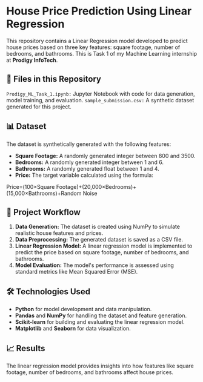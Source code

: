 # House Price Prediction Using Linear Regression
This repository contains a Linear Regression model developed to predict house prices based on three key features: square footage, number of bedrooms, and bathrooms. This is Task 1 of my Machine Learning internship at **Prodigy InfoTech**.

## 📁 Files in this Repository
`Prodigy_ML_Task_1.ipynb:` Jupyter Notebook with code for data generation, model training, and evaluation.
`sample_submission.csv:` A synthetic dataset generated for this project.

## 📊 Dataset
The dataset is synthetically generated with the following features:

- **Square Footage:** A randomly generated integer between 800 and 3500.
- **Bedrooms:** A randomly generated integer between 1 and 6.
- **Bathrooms:** A randomly generated float between 1 and 4.
- **Price:** The target variable calculated using the formula:

Price=(100×Square Footage)+(20,000×Bedrooms)+(15,000×Bathrooms)+Random Noise

## 🚀 Project Workflow
1. **Data Generation:** The dataset is created using NumPy to simulate realistic house features and prices.
2. **Data Preprocessing:** The generated dataset is saved as a CSV file.
3. **Linear Regression Model:** A linear regression model is implemented to predict the price based on square footage, number of bedrooms, and bathrooms.
4. **Model Evaluation:** The model's performance is assessed using standard metrics like Mean Squared Error (MSE).

## 🛠️ Technologies Used
- **Python** for model development and data manipulation.
- **Pandas** and **NumPy** for handling the dataset and feature generation.
- **Scikit-learn** for building and evaluating the linear regression model.
- **Matplotlib** and **Seaborn** for data visualization.

## 📈 Results
The linear regression model provides insights into how features like square footage, number of bedrooms, and bathrooms affect house prices.
